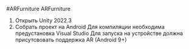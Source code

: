 #ARFurniture
ARFurniture
1) Открыть Unity 2022.3
2) Собрать проект на Android
Для компиляции необходима предустановка Visual Studio
Для запуска на устройстве должна присутсвовать поддержка AR (Android 9+)
